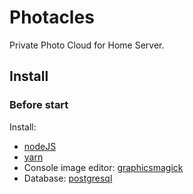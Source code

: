 # Photacles

Private Photo Cloud for Home Server.

## Install

### Before start

Install:

+ [nodeJS][1]
+ [yarn][4]
+ Console image editor: [graphicsmagick][2]
+ Database: [postgresql][3]



[1]: https://nodejs.org
[2]: http://www.graphicsmagick.org
[3]: https://www.postgresql.org
[4]: https://yarnpkg.com



